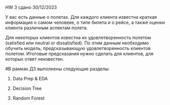 HW 3 сдано 30/12/2023


У вас есть данные о полетах. Для каждого клиента известна краткая информация о самом человеке, о типе билета и о рейсе, а также оценки клиента 
различным аспектам полета.

Для некоторых клиентов известна их удовлетворенность полетом (satisfied или neutral or dissatisfied). По этим данным необходимо обучить 
модель, предсказывающую удовлетворенность клиентов полетом. Итоговые предсказания нужно сделать для клиентов, для которых ответ неизвестен.

#В рамках ДЗ выполнены следующие разделы:

1. Data Prep & EDA

2. Decision Tree

3. Random Forest
